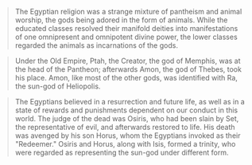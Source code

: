 >The Egyptian religion was a strange mixture of pantheism and animal worship, the gods being adored in the form of animals. While the educated classes resolved their manifold deities into manifestations of one omnipresent and omnipotent divine power, the lower classes regarded the animals as incarnations of the gods.

>Under the Old Empire, Ptah, the Creator, the god of Memphis, was at the head of the Pantheon; afterwards Amon, the god of Thebes, took his place. Amon, like most of the other gods, was identified with Ra, the sun-god of Heliopolis.

>The Egyptians believed in a resurrection and future life, as well as in a state of rewards and punishments dependent on our conduct in this world. The judge of the dead was Osiris, who had been slain by Set, the representative of evil, and afterwards restored to life. His death was avenged by his son Horus, whom the Egyptians invoked as their "Redeemer." Osiris and Horus, along with Isis, formed a trinity, who were regarded as representing the sun-god under different form.